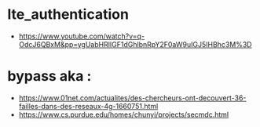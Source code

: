 # lte_authentication
* https://www.youtube.com/watch?v=q-OdcJ6QBxM&pp=ygUabHRlIGF1dGhlbnRpY2F0aW9uIGJ5IHBhc3M%3D
# bypass aka : 
* https://www.01net.com/actualites/des-chercheurs-ont-decouvert-36-failles-dans-des-reseaux-4g-1660751.html
* https://www.cs.purdue.edu/homes/chunyi/projects/secmdc.html
